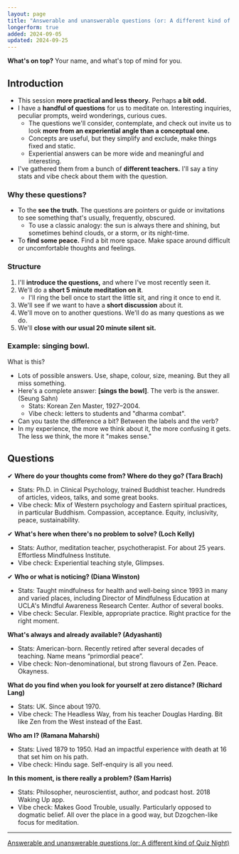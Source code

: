 ```yaml
---
layout: page
title: "Answerable and unanswerable questions (or: A different kind of Quiz Night)"
longerform: true
added: 2024-09-05
updated: 2024-09-25
---
```


**What's on top?** Your name, and what's top of mind for you.

## Introduction

- This session **more practical and less theory.** Perhaps **a bit odd.**
- I have a **handful of questions** for us to meditate on. Interesting inquiries, peculiar prompts, weird wonderings, curious cues.
    - The questions we'll consider, contemplate, and check out invite us to look **more from an experiential angle than a conceptual one.**
    - Concepts are useful, but they simplify and exclude, make things fixed and static.
    - Experiential answers can be more wide and meaningful and interesting.
- I've gathered them from a bunch of **different teachers.** I'll say a tiny stats and vibe check about them with the question.

### Why these questions?

- To the **see the truth.** The questions are pointers or guide or invitations to see something that's usually, frequently, obscured.
    - To use a classic analogy: the sun is always there and shining, but sometimes behind clouds, or a storm, or its night-time.
- To **find some peace.** Find a bit more space. Make space around difficult or uncomfortable thoughts and feelings.

### Structure

1. I'll **introduce the questions,** and where I've most recently seen it.
2. We'll do a **short 5 minute meditation on it**.
    - I'll ring the bell once to start the little sit, and ring it once to end it.
3. We'll see if we want to have a **short discussion** about it.
4. We'll move on to another questions. We'll do as many questions as we do.
5. We'll **close with our usual 20 minute silent sit.**

### Example: singing bowl.

What is this?

- Lots of possible answers. Use, shape, colour, size, meaning. But they all miss something.
- Here's a complete answer: **[sings the bowl]**. The verb is the answer. (Seung Sahn)
    - Stats: Korean Zen Master, 1927–2004.
    - Vibe check: letters to students and "dharma combat".
- Can you taste the difference a bit? Between the labels and the verb?
- In my experience, the more we think about it, the more confusing it gets. The less we think, the more it "makes sense."

## Questions

✔ **Where do your thoughts come from? Where do they go? (Tara Brach)**

- Stats: Ph.D. in Clinical Psychology, trained Buddhist teacher. Hundreds of articles, videos, talks, and some great books.
- Vibe check: Mix of Western psychology and Eastern spiritual practices, in particular Buddhism. Compassion, acceptance. Equity, inclusivity, peace, sustainability.

✔ **What's here when there's no problem to solve? (Loch Kelly)**

- Stats: Author, meditation teacher, psychotherapist. For about 25 years. Effortless Mindfulness Institute.
- Vibe check: Experiential teaching style, Glimpses.

✔ **Who or what is noticing? (Diana Winston)**

- Stats: Taught mindfulness for health and well-being since 1993 in many and varied places, including Director of Mindfulness Education at UCLA's Mindful Awareness Research Center. Author of several books.
- Vibe check: Secular. Flexible, appropriate practice. Right practice for the right moment. 

**What's always and already available? (Adyashanti)**

- Stats: American-born. Recently retired after several decades of teaching. Name means “primordial peace”. 
- Vibe check: Non-denominational, but strong flavours of Zen. Peace. Okayness.

**What do you find when you look for yourself at zero distance? (Richard Lang)**

- Stats: UK. Since about 1970.
- Vibe check: The Headless Way, from his teacher Douglas Harding. Bit like Zen from the West instead of the East.

**Who am I? (Ramana Maharshi)**

- Stats: Lived 1879 to 1950. Had an impactful experience with death at 16 that set him on his path.
- Vibe check: Hindu sage. Self-enquiry is all you need.

**In this moment, is there really a problem? (Sam Harris)**

- Stats: Philosopher, neuroscientist, author, and podcast host. 2018 Waking Up app.
- Vibe check: Makes Good Trouble, usually. Particularly opposed to dogmatic belief. All over the place in a good way, but Dzogchen-like focus for meditation.

---

[Answerable and unanswerable questions (or: A different kind of Quiz Night)](https://www.meetup.com/onemindfulbreath/events/302324589/)